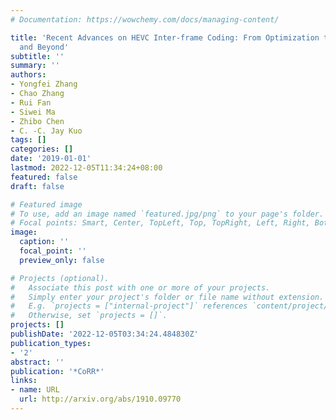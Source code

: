 ```yaml
---
# Documentation: https://wowchemy.com/docs/managing-content/

title: 'Recent Advances on HEVC Inter-frame Coding: From Optimization to Implementation
  and Beyond'
subtitle: ''
summary: ''
authors:
- Yongfei Zhang
- Chao Zhang
- Rui Fan
- Siwei Ma
- Zhibo Chen
- C. -C. Jay Kuo
tags: []
categories: []
date: '2019-01-01'
lastmod: 2022-12-05T11:34:24+08:00
featured: false
draft: false

# Featured image
# To use, add an image named `featured.jpg/png` to your page's folder.
# Focal points: Smart, Center, TopLeft, Top, TopRight, Left, Right, BottomLeft, Bottom, BottomRight.
image:
  caption: ''
  focal_point: ''
  preview_only: false

# Projects (optional).
#   Associate this post with one or more of your projects.
#   Simply enter your project's folder or file name without extension.
#   E.g. `projects = ["internal-project"]` references `content/project/deep-learning/index.md`.
#   Otherwise, set `projects = []`.
projects: []
publishDate: '2022-12-05T03:34:24.484830Z'
publication_types:
- '2'
abstract: ''
publication: '*CoRR*'
links:
- name: URL
  url: http://arxiv.org/abs/1910.09770
---
```

